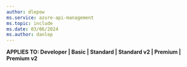 ```yaml
---
author: dlepow
ms.service: azure-api-management
ms.topic: include
ms.date: 03/06/2024
ms.author: danlep
---
```


**APPLIES TO: Developer | Basic | Standard | Standard v2 | Premium | Premium v2**